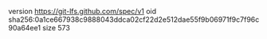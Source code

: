 version https://git-lfs.github.com/spec/v1
oid sha256:0a1ce667938c9888043ddca02cf22d2e512dae55f9b06971f9c7f96c90a64ee1
size 573

